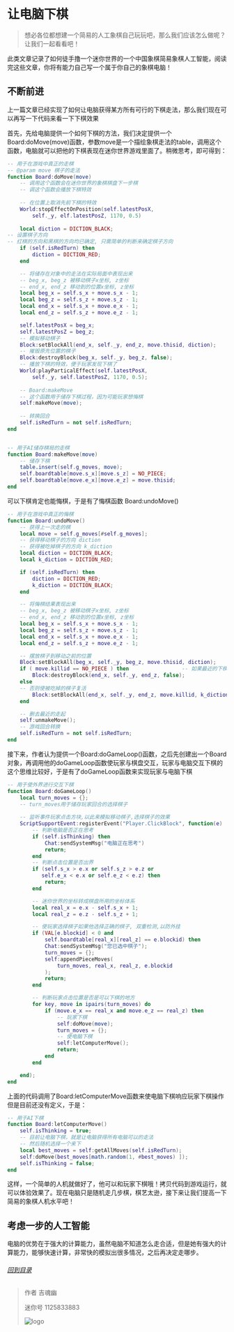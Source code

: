 # 让电脑下棋

> 想必各位都想建一个简易的人工象棋自己玩玩吧，那么我们应该怎么做呢？让我们一起看看吧！

此类文章记录了如何徒手撸一个迷你世界的一个中国象棋简易象棋人工智能，阅读完这些文章，你将有能力自己写一个属于你自己的象棋电脑！

## 不断前进

上一篇文章已经实现了如何让电脑获得某方所有可行的下棋走法，那么我们现在可以再写一下代码来看一下下棋效果

首先，先给电脑提供一个如何下棋的方法，我们决定提供一个Board:doMove(move)函数，参数move是一个描绘象棋走法的table，调用这个函数，电脑就可以把他的下棋表现在迷你世界游戏里面了。稍微思考，即可得到：

```lua
-- 用于在游戏中真正的走棋
-- @param move 棋子的走法
function Board:doMove(move)
    -- 调用这个函数会在迷你世界的象棋棋盘下一步棋
    -- 调这个函数会播放下棋特效
    
    -- 在位置上取消先前下棋的特效
    World:stopEffectOnPosition(self.latestPosX, 
        self._y, elf.latestPosZ, 1170, 0.5)
    
    local diction = DICTION_BLACK;
-- 设置棋子方向
-- 红棋的方向和黑棋的方向均已确定, 只需简单的判断来确定棋子方向
    if (self.isRedTurn) then
        diction = DICTION_RED;
    end

    -- 将储存在对象中的走法在实际局面中表现出来
    -- beg_x, beg_z 被移动棋子x坐标, z坐标
    -- end_x, end_z 移动到的位置x坐标, z坐标
    local beg_x = self.s_x + move.s_x - 1;
    local beg_z = self.s_z + move.s_z - 1;
    local end_x = self.s_x + move.e_x - 1;
    local end_z = self.s_z + move.e_z - 1;

    self.latestPosX = beg_x;
    self.latestPosZ = beg_z;
    -- 模拟移动棋子
    Block:setBlockAll(end_x, self._y, end_z, move.thisid, diction);
    -- 摧毁原先位置的棋子
    Block:destroyBlock(beg_x, self._y, beg_z, false);
    -- 播放下棋的特效，便于玩家发现下棋了
    World:playParticalEffect(self.latestPosX, 
        self._y, self.latestPosZ, 1170, 0.5);
    
    -- Board:makeMove
    -- 这个函数用于储存下棋过程，因为可能玩家想悔棋
    self:makeMove(move);
    
    -- 转换回合
    self.isRedTurn = not self.isRedTurn;
end


-- 用于AI储存棋局的走棋
function Board:makeMove(move)
    -- 储存下棋
    table.insert(self.g_moves, move);
    self.boardtable[move.s_x][move.s_z] = NO_PIECE;
    self.boardtable[move.e_x][move.e_z] = move.thisid;
end
```

可以下棋肯定也能悔棋，于是有了悔棋函数 Board:undoMove()

```lua
-- 用于在游戏中真正的悔棋
function Board:undoMove()
    -- 获得上一次走的棋
    local move = self.g_moves[#self.g_moves];
    -- 获得移动棋子的方向 diction
    -- 获得被吃掉棋子的方向 k_diction
    local diction = DICTION_BLACK;
    local k_diction = DICTION_RED;

    if (self.isRedTurn) then
        diction = DICTION_RED;
        k_diction = DICTION_BLACK;
    end

    -- 将悔棋结果表现出来
    -- beg_x, beg_z 被移动棋子x坐标, z坐标
    -- end_x, end_z 移动到的位置x坐标, z坐标
    local beg_x = self.s_x + move.s_x - 1;
    local beg_z = self.s_z + move.s_z - 1;
    local end_x = self.s_x + move.e_x - 1;
    local end_z = self.s_z + move.e_z - 1; 

    -- 摆放棋子到移动之前的位置
    Block:setBlockAll(beg_x, self._y, beg_z, move.thisid, diction);
    if ( move.killid == NO_PIECE ) then                 -- 如果最近的下棋没有吃棋子，把原先位置的棋子摧毁即可
        Block:destroyBlock(end_x, self._y, end_z, false);
    else
    -- 否则使被吃掉的棋子复活
        Block:setBlockAll(end_x, self._y, end_z, move.killid, k_diction);
    end  

    -- 删去最近的走起
    self:unmakeMove();
    -- 游戏回合转换
    self.isRedTurn = not self.isRedTurn;
end
```

接下来，作者认为提供一个Board:doGameLoop()函数，之后先创建出一个Board对象，再调用他的doGameLoop函数使玩家与棋盘交互，玩家与电脑交互下棋的这个思维比较好，于是有了doGameLoop函数来实现玩家与电脑下棋

```lua
-- 用于使外界进行交互下棋
function Board:doGameLoop()
    local turn_moves = {};
    -- turn_moves用于储存玩家回合的选择棋子
    
    -- 监听事件玩家点击方块,以此来模拟移动棋子,选择棋子的效果
    ScriptSupportEvent:registerEvent("Player.ClickBlock", function(e)
        -- 判断电脑是否正在思考
        if (self.isThinking) then
            Chat:sendSystemMsg("电脑正在思考")
            return;
        end
        -- 判断点击位置是否出界
        if (self.s_x > e.x or self.s_z > e.z or 
           self.e_x < e.x or self.e_z < e.z) then
            return;
        end

        -- 迷你世界的坐标转成棋盘所用的坐标体系
        local real_x = e.x - self.s_x + 1;
        local real_z = e.z - self.s_z + 1;

        -- 使玩家选择棋子如果他选择正确的棋子, 双重检测,以防外挂
        if (VAL[e.blockid] < 0 and 
            self.boardtable[real_x][real_z] == e.blockid) then
            Chat:sendSystemMsg("您已选中棋子");
            turn_moves = {};
            self:appendPieceMoves(
                turn_moves, real_x, real_z, e.blockid
            );
            return;
        end

        -- 判断玩家点击位置是否是可以下棋的地方
        for key, move in ipairs(turn_moves) do
            if (move.e_x == real_x and move.e_z == real_z) then
                -- 玩家下棋
                self:doMove(move);
                turn_moves = {};
                -- 使电脑下棋
                self:letComputerMove();
                return;
            end
        end

    end);
end
```

上面的代码调用了Board:letComputerMove函数来使电脑下棋响应玩家下棋操作但是目前还没有定义，于是：

```lua
-- 用于AI下棋
function Board:letComputerMove()
    self.isThinking = true;
    -- 目前让电脑下棋，就是让电脑获得所有电脑可以的走法
    -- 然后随机选择一个来下
    local best_moves = self:getAllMoves(self.isRedTurn);
    self:doMove(best_moves[math.random(1, #best_moves) ]);
    self.isThinking = false;
end
```

这样，一个简单的人机就做好了，他可以和玩家下棋哦！拷贝代码到游戏运行，就可以体验效果了。现在电脑只是随机走几步棋，棋艺太逊，接下来让我们提高一下简易的象棋人机水平吧！

## 考虑一步的人工智能

电脑的优势在于强大的计算能力，虽然电脑不知道怎么走合适，但是她有强大的计算能力，能够快速计算，非常快的模拟出很多情况，之后再决定走哪步。

###### [回到目录](/docs/development/case/ChineseChess/README.md)


> 作者 吉魂幽
>
> 迷你号 1125833883
>
> ![logo](https://s1.ax1x.com/2022/06/18/XLMPTf.png)

